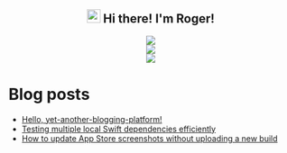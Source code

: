 <h2 align="center"><img src = "https://raw.githubusercontent.com/MartinHeinz/MartinHeinz/master/wave.gif" width = 24px> Hi there! I'm Roger!</h3>

<p align="center">
<img src="https://github-readme-stats.anuraghazra1.vercel.app/api?username=rogerluan&show_icons=true"></br>
<img src="https://github-readme-streak-stats.herokuapp.com/?user=rogerluan"></br>
<img src="https://visitor-badge.glitch.me/badge?page_id=rogerluan.rogerluan"></br>
</p>

<!--

<details><summary>Click to see my Stack Overflow Stats</summary>

![Stack Overflow Card](https://readme-components.vercel.app/api?component=stackoverflow&stackoverflowid=4075379)

</details>

-->

# Blog posts

<!-- BLOG-POST-LIST:START -->
- [Hello, yet-another-blogging-platform!](https://www.roger.ml/p/coming-soon)
- [Testing multiple local Swift dependencies efficiently](https://www.roger.ml/p/testing-dependencies-efficiently)
- [How to update App Store screenshots without uploading a new build](https://www.roger.ml/p/app-store-screenshots)
<!-- BLOG-POST-LIST:END -->
